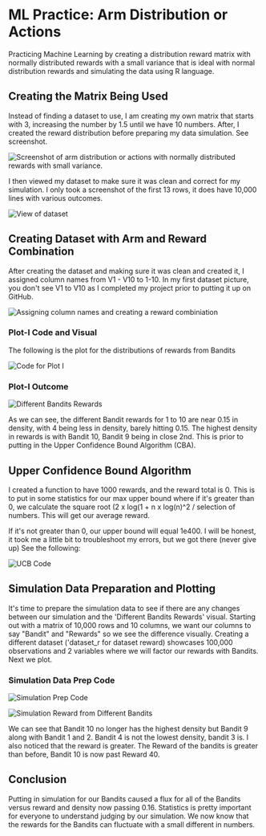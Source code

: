 # ML Practice: Arm Distribution or Actions
Practicing Machine Learning by creating a distribution reward matrix with normally distributed rewards with a small variance that is ideal with normal distribution rewards and simulating the data using R language.

## Creating the Matrix Being Used
Instead of finding a dataset to use, I am creating my own matrix that starts with 3, increasing the number by 1.5 until we have 10 numbers. After, I created the reward distribution before preparing my data simulation. See screenshot.

![Screenshot of arm distribution or actions with normally distributed rewards with small variance.](https://github.com/CrawleyM29/ML_Practice/blob/data-engineering/Arm%20Distribution%20ML/Beginning%20Code.JPG)

I then viewed my dataset to make sure it was clean and correct for my simulation. I only took a screenshot of the first 13 rows, it does have 10,000 lines with various outcomes.

![View of dataset](https://github.com/CrawleyM29/ML_Practice/blob/data-engineering/Arm%20Distribution%20ML/Dataset%20View.JPG)

## Creating Dataset with Arm and Reward Combination 

After creating the dataset and making sure it was clean and created it, I assigned column names from V1 - V10 to 1-10. In my first dataset picture, you don't see V1 to V10 as I completed my project prior to putting it up on GitHub. 

![Assigning column names and creating a reward combiniation](https://github.com/CrawleyM29/ML_Practice/blob/data-engineering/Arm%20Distribution%20ML/data%20prep.JPG)

### Plot-I Code and Visual

The following is the plot for the distributions of rewards from Bandits

![Code for Plot I](https://github.com/CrawleyM29/ML_Practice/blob/data-engineering/Arm%20Distribution%20ML/Plot1.JPG)

### Plot-I Outcome

![Different Bandits Rewards](https://github.com/CrawleyM29/ML_Practice/blob/data-engineering/Arm%20Distribution%20ML/Plot%20Bandits%20distribution.JPG)

As we can see, the different Bandit rewards for 1 to 10 are near 0.15 in density, with 4 being less in density, barely hitting 0.15. The highest density in rewards is with Bandit 10, Bandit 9 being in close 2nd. This is prior to putting in the Upper Confidence Bound Algorithm (CBA).

## Upper Confidence Bound Algorithm

I created a function to have 1000 rewards, and the reward total is 0.  This is to put in some statistics for our max upper bound where if it's greater than 0, we calculate the square root (2 x log(1 + n x log(n)^2 / selection of numbers.  This will get our average reward. 

If it's not greater than 0, our upper bound will equal 1e400. I will be honest, it took me a little bit to troubleshoot my errors, but we got there (never give up) See the following:

![UCB Code](https://github.com/CrawleyM29/ML_Practice/blob/data-engineering/Arm%20Distribution%20ML/Upper%20Confidence%20bound%20Algorithm.JPG)

## Simulation Data Preparation and Plotting

It's time to prepare the simulation data to see if there are any changes between our simulation and the 'Different Bandits Rewards' visual. Starting out with a matrix of 10,000 rows and 10 columns, we want our columns  to say "Bandit" and "Rewards" so we see the difference visually.  Creating a different dataset ('dataset_r for dataset reward) showcases 100,000 observations and 2 variables where we will factor our rewards with Bandits. Next we plot.

### Simulation Data Prep Code

![Simulation Prep Code](https://github.com/CrawleyM29/ML_Practice/blob/data-engineering/Arm%20Distribution%20ML/Simulation%20data%20prep.JPG)

![Simulation Reward from Different Bandits](https://github.com/CrawleyM29/ML_Practice/blob/data-engineering/Arm%20Distribution%20ML/Reward%20from%20different%20Bandits.JPG)

We can see that Bandit 10 no longer has the highest density but Bandit 9 along with Bandit 1 and 2. Bandit 4 is not the lowest density, bandit 3 is.  I also noticed that the reward is greater.  The Reward of the bandits is greater than before, Bandit 10 is now past Reward 40.

## Conclusion

Putting in simulation for our Bandits caused a flux for all of the Bandits versus reward and density now passing 0.16. Statistics is pretty important for everyone to understand judging by our simulation.  We now know that the rewards for the Bandits can fluctuate with a small different in numbers.






